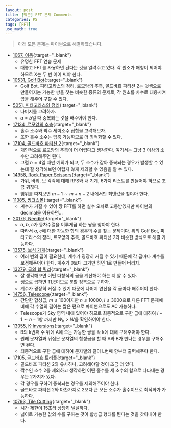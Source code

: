 ```yaml
---
layout: post
title: [백준] FFT 문제 Comments
categories: PS
tags: [FFT]
use_math: true
---
```


> 아래 모든 문제는 파이썬으로 해결하였습니다.

- [1067, 이동](https://www.acmicpc.net/problem/1067){:target="_blank"}
  - 유명한 FFT 연습 문제
  - 대놓고 FFT를 사용하면 된다는 것을 알려주고 있다. 각 원소가 매칭이 되어야 하므로 X는 두 번 이어 써야 한다.
- [10531, Golf Bot](https://www.acmicpc.net/problem/10531){:target="_blank"}
  - Golf Bot, 피타고라스의 정리, 르모앙의 추측, 골드바흐 파티션 2는 덧셈으로 만들어지는 가능한 쌍을 찾는 비슷한 종류의 문제로, 각 원소를 차수로 대응시켜 곱을 해주어 구할 수 있다.
- [5051, 피타고라스의 정리](https://www.acmicpc.net/problem/5051){:target="_blank"}
  - 나머지를 고려하자.
  - $a = b$일 때 중복되는 것을 빼주어야 한다.
- [17134, 르모앙의 추측](https://www.acmicpc.net/problem/17134){:target="_blank"}
  - 홀수 소수와 짝수 세미소수 집합을 고려해보자.
  - 또한 홀수 소수는 압축 가능하므로 더 최적화할 수 있다.
- [17104, 골드바흐 파티션 2](https://www.acmicpc.net/problem/17104){:target="_blank"}
  - 개인적으로 르모앙의 추측이 더 어렵다고 생각한다. 여기서는 그냥 3 이상의 소수만 고려해주면 된다.
  - 그럼 $n=4$일 때만 예외가 되고, 두 소수가 같아 중복되는 경우가 발생할 수 있는데 잘 생각해보면 어렵지 않게 제외할 수 있음을 알 수 있다.
- [14958, Rock Paper Scissors](https://www.acmicpc.net/problem/14958){:target="_blank"}
  - 가위, 바위, 보 각각에 대해 RPS와 내 기계, 6가지 리스트를 만들어야 하므로 조금 귀찮다.
  - 범위를 따져보면 $m-1\sim m + n - 2$ 내에서만 최댓값을 찾야아 한다.
- [11385, 씽크스몰](https://www.acmicpc.net/problem/11385){:target="_blank"}
  - 계수가 커질 수 있어 깡 FFT를 하면 실수 오차로 고통받겠지만 파이썬의 decimal을 이용하면...
- [20176, Needle](https://www.acmicpc.net/problem/20176){:target="_blank"}
  - $a$, $b$, $c$가 등차수열을 이루게끔 하는 쌍을 찾아야 한다.
  - 따라서 $a$, $c$에 대한 가능한 합의 경우의 수를 찾는 문제이다. 위의 Golf Bot, 피타고라스의 정리, 르모앙의 추측, 골드바흐 파티션 2와 비슷한 방식으로 해결 가능하다.
- [13575, 보석 가게](https://www.acmicpc.net/problem/13575){:target="_blank"}
  - 여러 번의 곱이 필요한데, 계수가 굉장히 커질 수 있기 때문에 각 곱마다 계수를 보정해주어야 한다. 계수가 0보다 크기만 하면 1로 만들어 버리자.
- [13279, 곱의 합 쿼리](https://www.acmicpc.net/problem/13279){:target="_blank"}
  - 잘 생각해보면 어떤 다항식의 곱을 계산해야 하는 지 알 수 있다.
  - 쌩으로 곱하면 TLE이므로 분할 정복으로 구하자.
  - 계수가 굉장히 커질 수 있기 때문에 나머지 연산을 각 곱마다 해주어야 한다.
- [14756, Telescope](https://www.acmicpc.net/problem/14756){:target="_blank"}
  - 간단한 합성곱, $m \le 100$이지만 $n \le 10000$, $l \le 3000$으로 다른 FFT 문제에 비해 각 수열의 길이는 짧은 편으로 파이썬으로도 AC 가능하다.
  - Telescope가 Sky 영역 내에 있어야 하므로 최종적으로 구한 곱에 대하여 $l - 1 \sim n - 1$항 까지만 $W_k > W$을 확인하여야 한다.
- [13055, K-Inversions](https://www.acmicpc.net/problem/13055){:target="_blank"}
  - B의 k번째 수 뒤에 A에 오는 가능한 쌍을 각 k에 대해 구해주어야 한다.
  - 원래 문자열과 뒤집은 문자열의 합성곱을 할 때 A와 B가 만나는 경우를 구해주면 된다.
  - 최종적으로 구한 곱에 대하여 문자열의 길이 L번째 항부터 출력해주야 한다.
- [17105, 골드바흐 트리플](https://www.acmicpc.net/problem/17105){:target="_blank"}
  - 골드바흐 파티션 2와 유사하나, 고려해야할 것이 조금 더 있다.
  - 짝수인 소수 2를 제외하고 생각하면 어떤 홀수를 세 소수의 합으로 나타내는 경우는 2가지가 있다.
  - 각 경우를 구하여 중복되는 경우를 제외해주어야 한다.
  - 골드바흐 파티션 2와 마찬가지로 2보다 큰 모든 소수가 홀수이므로 최적화가 가능하다.
- [10793, Tile Cutting](https://www.acmicpc.net/problem/10793){:target="_blank"}
  - 시간 제한이 15초라 상당히 널널하다.
  - 넓이로 가능한 값의 수를 구하는 것이 합성곱 형태를 띈다는 것을 찾아내야 한다.
